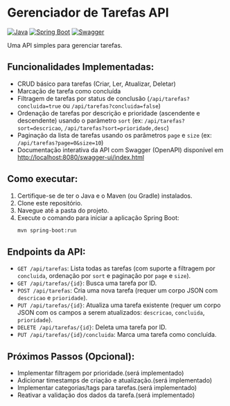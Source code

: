 # Gerenciador de Tarefas API

[![Java](https://img.shields.io/badge/Java-8-orange.svg)](https://www.java.com/)
[![Spring Boot](https://img.shields.io/badge/Spring%20Boot-3.2.x-brightgreen.svg)](https://spring.io/projects/spring-boot)
[![Swagger](https://img.shields.io/badge/Swagger-3.0-blue.svg)](https://swagger.io/)

Uma API simples para gerenciar tarefas.

## Funcionalidades Implementadas:

* CRUD básico para tarefas (Criar, Ler, Atualizar, Deletar)
* Marcação de tarefa como concluída
* Filtragem de tarefas por status de conclusão (`/api/tarefas?concluida=true` ou `/api/tarefas?concluida=false`)
* Ordenação de tarefas por descrição e prioridade (ascendente e descendente) usando o parâmetro `sort` (ex: `/api/tarefas?sort=descricao`, `/api/tarefas?sort=prioridade,desc`)
* Paginação da lista de tarefas usando os parâmetros `page` e `size` (ex: `/api/tarefas?page=0&size=10`)
* Documentação interativa da API com Swagger (OpenAPI) disponível em [http://localhost:8080/swagger-ui/index.html](http://localhost:8080/swagger-ui/index.html)

## Como executar:

1.  Certifique-se de ter o Java e o Maven (ou Gradle) instalados.
2.  Clone este repositório.
3.  Navegue até a pasta do projeto.
4.  Execute o comando para iniciar a aplicação Spring Boot:
    ```bash
    mvn spring-boot:run
    ```

## Endpoints da API:

* `GET /api/tarefas`: Lista todas as tarefas (com suporte a filtragem por `concluida`, ordenação por `sort` e paginação por `page` e `size`).
* `GET /api/tarefas/{id}`: Busca uma tarefa por ID.
* `POST /api/tarefas`: Cria uma nova tarefa (requer um corpo JSON com `descricao` e `prioridade`).
* `PUT /api/tarefas/{id}`: Atualiza uma tarefa existente (requer um corpo JSON com os campos a serem atualizados: `descricao`, `concluida`, `prioridade`).
* `DELETE /api/tarefas/{id}`: Deleta uma tarefa por ID.
* `PUT /api/tarefas/{id}/concluida`: Marca uma tarefa como concluída.

## Próximos Passos (Opcional):

* Implementar filtragem por prioridade.(será implementado)
* Adicionar timestamps de criação e atualização.(será implementado)
* Implementar categorias/tags para tarefas.(será implementado)
* Reativar a validação dos dados da tarefa.(será implementado)
